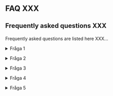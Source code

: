 <style> 
h1 { font-size:24px; } 
h2 { font-size:22px; } 
h3 { font-size:20px; } 
h4 { font-size:18px; } 
h5 { font-size:16px; }  
table th { font-size:14px !important; text-align:left !important; }
table td { font-size:14px !important; text-align:left !important; }
</style>

# FAQ XXX

### Frequently asked questions XXX <a name="faq"></h3>

<p spaces-before="0">
  Frequently asked questions are listed here XXX...
</p>

<p spaces-before="0">
  

<details>
  <summary>Fråga 1</summary>
  Svar 1
</details>

</p>

<p spaces-before="0">
  <details>
  <summary>Fråga 2</summary>
  Svar 2
</details>

</p>

<p spaces-before="0">
  <details>
  <summary>Fråga 3</summary>
  Svar 3
</details>

</p>

<p spaces-before="0">
  <details>
  <summary>Fråga 4</summary>
  Svar 4
</details>

</p>

<p spaces-before="0">
  <details>
  <summary>Fråga 5</summary>
  Svar 5
</details>
</p>
